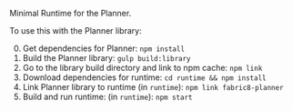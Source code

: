 Minimal Runtime for the Planner.

To use this with the Planner library:

0. Get dependencies for Planner: `npm install`
1. Build the Planner library: `gulp build:library`
2. Go to the library build directory and link to npm cache: `npm link`
3. Download dependencies for runtime: `cd runtime && npm install`
4. Link Planner library to runtime (in `runtime`): `npm link fabric8-planner`
5. Build and run runtime: (in `runtime`): `npm start`
